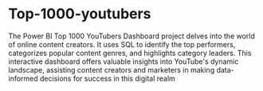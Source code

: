 # Top-1000-youtubers
The Power BI Top 1000 YouTubers Dashboard project delves into the world of online content creators. It uses SQL to identify the top performers, categorizes popular content genres, and highlights category leaders. This interactive dashboard offers valuable insights into YouTube's dynamic landscape, assisting content creators and marketers in making data-informed decisions for success in this digital realm
